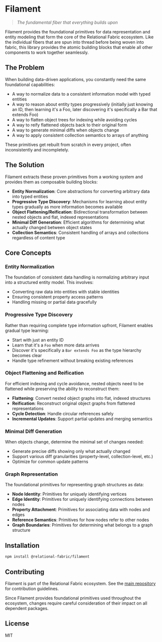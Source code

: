 # Filament

> *The fundamental fiber that everything builds upon*

Filament provides the foundational primitives for data representation and entity modeling that form the core of the Relational Fabric ecosystem. Like the individual fibers that are spun into thread before being woven into fabric, this library provides the atomic building blocks that enable all other components to work together seamlessly.

## The Problem

When building data-driven applications, you constantly need the same foundational capabilities:

- A way to normalize data to a consistent information model with typed entities
- A way to reason about entity types progressively (initially just knowing an ID, then learning it's a Foo, later discovering it's specifically a Bar that extends Foo)
- A way to flatten object trees for indexing while avoiding cycles
- A way to reify flattened objects back to their original form
- A way to generate minimal diffs when objects change
- A way to apply consistent collection semantics to arrays of anything

These primitives get rebuilt from scratch in every project, often inconsistently and incompletely.

## The Solution

Filament extracts these proven primitives from a working system and provides them as composable building blocks:

- **Entity Normalization**: Core abstractions for converting arbitrary data into typed entities
- **Progressive Type Discovery**: Mechanisms for learning about entity types gradually as more information becomes available
- **Object Flattening/Reification**: Bidirectional transformation between nested objects and flat, indexed representations
- **Minimal Diff Generation**: Efficient algorithms for determining what actually changed between object states
- **Collection Semantics**: Consistent handling of arrays and collections regardless of content type

## Core Concepts

### Entity Normalization

The foundation of consistent data handling is normalizing arbitrary input into a structured entity model. This involves:

- Converting raw data into entities with stable identities
- Ensuring consistent property access patterns
- Handling missing or partial data gracefully

### Progressive Type Discovery

Rather than requiring complete type information upfront, Filament enables gradual type learning:

- Start with just an entity ID
- Learn that it's a `Foo` when more data arrives
- Discover it's specifically a `Bar extends Foo` as the type hierarchy becomes clear
- Handle type refinement without breaking existing references

### Object Flattening and Reification

For efficient indexing and cycle avoidance, nested objects need to be flattened while preserving the ability to reconstruct them:

- **Flattening**: Convert nested object graphs into flat, indexed structures
- **Reification**: Reconstruct original object graphs from flattened representations
- **Cycle Detection**: Handle circular references safely
- **Incremental Updates**: Support partial updates and merging semantics

### Minimal Diff Generation

When objects change, determine the minimal set of changes needed:

- Generate precise diffs showing only what actually changed
- Support various diff granularities (property-level, collection-level, etc.)
- Optimize for common update patterns

### Graph Representation

The foundational primitives for representing graph structures as data:

- **Node Identity**: Primitives for uniquely identifying vertices
- **Edge Identity**: Primitives for uniquely identifying connections between nodes
- **Property Attachment**: Primitives for associating data with nodes and edges
- **Reference Semantics**: Primitives for how nodes refer to other nodes
- **Graph Boundaries**: Primitives for determining what belongs to a graph structure

## Installation

```bash
npm install @relational-fabric/filament
```

## Contributing

Filament is part of the Relational Fabric ecosystem. See the [main repository](../../) for contribution guidelines.

Since Filament provides foundational primitives used throughout the ecosystem, changes require careful consideration of their impact on all dependent packages.

## License

MIT